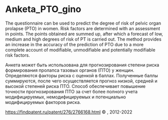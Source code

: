 # Anketa_PTO_gino

The questionnaire can be used to predict the degree of risk of pelvic organ prolapse (PTO) in women. Risk factors are determined with an assessment in points. The points obtained are summed up, after which a forecast of low, medium and high degrees of risk of PT is carried out. The method provides an increase in the accuracy of the prediction of PTO due to a more complete account of modifiable, unmodifiable and potentially modifiable risk factors.

Анкета может быть использована для прогнозирования степени риска формирования пролапса тазовых органов (ПТО) у женщин. Определяются факторы риска с оценкой в баллах. Полученные баллы суммируются, после чего осуществляется прогноз низкой, средней и высокой степеней риска ПТО. Способ обеспечивает повышение точности прогнозирования ПТО за счет более полного учета модифицируемых, немодифицируемых и потенциально модифицируемых факторов риска.

https://findpatent.ru/patent/276/2766168.html
© , 2012-2022
